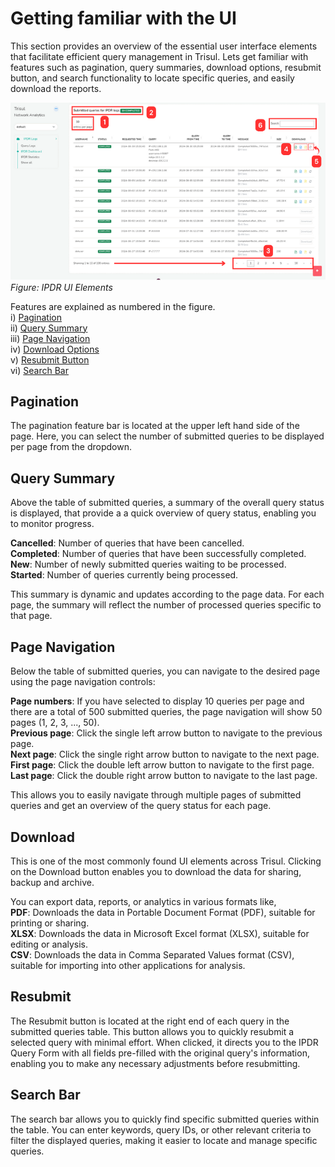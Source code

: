 # Getting familiar with the UI

This section provides an overview of the essential user interface elements that facilitate efficient query management in Trisul. Lets get familiar with features such as pagination, query summaries, download options, resubmit button, and search functionality to locate specific queries, and easily download the reports.

![](images/ipdruielements.png)  
*Figure: IPDR UI Elements*

Features are explained as numbered in the figure.  
i) [Pagination](#pagination)  
ii) [Query Summary](#query-summary)  
iii) [Page Navigation](#page-navigation)  
iv) [Download Options](#download)  
v) [Resubmit Button](#resubmit)  
vi) [Search Bar](#search-bar)  


## Pagination

The pagination feature bar is located at the upper left hand side of the page. Here, you can select the number of submitted queries to be displayed per page from the dropdown.

## Query Summary
Above the table of submitted queries, a summary of the overall query status is displayed, that provide a a quick overview of query status, enabling you to monitor progress.

**Cancelled**: Number of queries that have been cancelled.  
**Completed**: Number of queries that have been successfully completed.  
**New**: Number of newly submitted queries waiting to be processed.  
**Started**: Number of queries currently being processed.  

This summary is dynamic and updates according to the page data. For each page, the summary will reflect the number of processed queries specific to that page.

## Page Navigation
Below the table of submitted queries, you can navigate to the desired page using the page navigation controls:

**Page numbers**: If you have selected to display 10 queries per page and there are a total of 500 submitted queries, the page navigation will show 50 pages (1, 2, 3, ..., 50).  
**Previous page**: Click the single left arrow button to navigate to the previous page.  
**Next page**: Click the single right arrow button to navigate to the next page.  
**First page**: Click the double left arrow button to navigate to the first page.  
**Last page**: Click the double right arrow button to navigate to the last page.  

This allows you to easily navigate through multiple pages of submitted queries and get an overview of the query status for each page.

## Download 

This is one of the most commonly found UI elements across Trisul. Clicking on the Download button enables you to download the data for sharing, backup and archive.  

You can export data, reports, or analytics in various formats like,  
**PDF**: Downloads the data in Portable Document Format (PDF), suitable for printing or sharing.  
**XLSX**: Downloads the data in Microsoft Excel format (XLSX), suitable for editing or analysis.  
**CSV**: Downloads the data in Comma Separated Values format (CSV), suitable for importing into other applications for analysis.  

## Resubmit

The Resubmit button is located at the right end of each query in the submitted queries table. This button allows you to quickly resubmit a selected query with minimal effort. When clicked, it directs you to the IPDR Query Form with all fields pre-filled with the original query's information, enabling you to make any necessary adjustments before resubmitting.

## Search Bar

The search bar allows you to quickly find specific submitted queries within the table. You can enter keywords, query IDs, or other relevant criteria to filter the displayed queries, making it easier to locate and manage specific queries.
